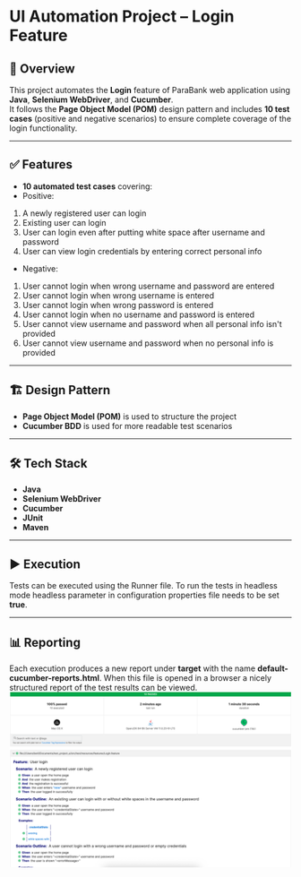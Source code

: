 # UI Automation Project – Login Feature

## 📌 Overview
This project automates the **Login** feature of ParaBank web application using **Java**, **Selenium WebDriver**, and **Cucumber**.  
It follows the **Page Object Model (POM)** design pattern and includes **10 test cases** (positive and negative scenarios) to ensure complete coverage of the login functionality.

---

## ✅ Features
- **10 automated test cases** covering:
- Positive:
1) A newly registered user can login
2) Existing user can login
3) User can login even after putting white space after username and password
4) User can view login credentials by entering correct personal info

 - Negative:
 1) User cannot login when wrong username and password are entered
 2) User cannot login when wrong username is entered
 3) User cannot login when wrong password is entered
 4) User cannot login when no username and password is entered
 5) User cannot view username and password when all personal info isn't provided
 6) User cannot view username and password when no personal info is provided
    
  ---

## 🏗 Design Pattern  
- **Page Object Model (POM)** is used to structure the project
- **Cucumber BDD** is used for  more readable test scenarios

---

## 🛠 Tech Stack
- **Java**
- **Selenium WebDriver**
- **Cucumber**
- **JUnit**
- **Maven**

---

## ▶️ Execution
Tests can be executed using the Runner file. To run the tests in headless mode headless parameter in configuration properties file needs to be set **true**. 

---

## 📊 Reporting
Each execution produces a new report under **target** with the name **default-cucumber-reports.html**. When this file is opened in a browser a nicely structured report of the test results can be viewed. 
![Test Report Screenshot](images/test-report.png)
